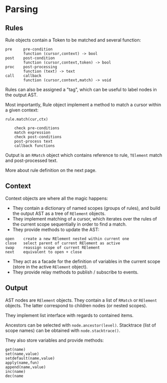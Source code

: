 
# Parsing

## Rules

Rule objects contain a Token to be matched and several function:
```
pre     pre-condition
        function (cursor,context) -> bool
post    post-condition
        function (cursor,context,token) -> bool
proc    post-processing
        function (text) -> text
call    callback
        function (cursor,context,match) -> void
```

Rules can also be assigned a "tag", which can be useful to label nodes in the output AST.

Most importantly, Rule object implement a method to match a cursor within a given context:
```
rule.match(cur,ctx)

    check pre-conditions
    match expression
    check post-conditions
    post-process text
    callback functions
```

Output is an `RMatch` object which contains reference to rule, `TElement` match and post-processed text.

More about rule definition on the next page.

## Context

Context objects are where all the magic happens:

- They contain a dictionary of named scopes (groups of rules), and build the output AST as a tree of `RElement` objects.
- They implement matching of a cursor, which iterates over the rules of the current scope sequentially in order to find a match.
- They provide methods to update the AST:
```
open    create a new RElement nested within current one
close   select parent of current RElement as active
swap    reassign scope of current RElement 
next    equivalent to open + close
```
- They act as a facade for the definition of variables in the current scope (store in the active `RElement` object).
- They provide relay methods to publish / subscribe to events.

## Output

AST nodes are `RElement` objects. They contain a list of `RMatch` or `RElement` objects. The latter correspond to children nodes (or nested scopes).

They implement list interface with regards to contained items.

Ancestors can be selected with `node.ancestor(level)`. Stacktrace (list of scope names) can be obtained with `node.stacktrace()`.

They also store variables and provide methods:
```
get(name)
set(name,value)
setdefault(name,value)
apply(name,fun)
append(name,value)
inc(name)
dec(name
```

